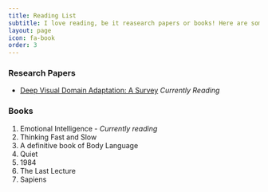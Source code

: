 ```yaml
---
title: Reading List
subtitle: I love reading, be it reasearch papers or books! Here are some:
layout: page
icon: fa-book
order: 3
---
```

### Research Papers 
* [Deep Visual Domain Adaptation: A Survey](https://arxiv.org/pdf/1802.03601v4.pdf) *Currently Reading*

### Books
1. Emotional Intelligence - *Currently reading*
2. Thinking Fast and Slow
3. A definitive book of Body Language
4. Quiet
5. 1984
6. The Last Lecture
7. Sapiens
